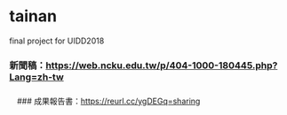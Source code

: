 # tainan
final project for UIDD2018
  ### 新聞稿：https://web.ncku.edu.tw/p/404-1000-180445.php?Lang=zh-tw
  ###
　### 成果報告書：https://reurl.cc/ygDEGq=sharing
